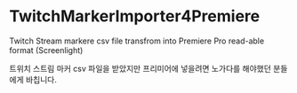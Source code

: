# TwitchMarkerImporter4Premiere
Twitch Stream markere csv file transfrom into Premiere Pro read-able format (Screenlight)

트위치 스트림 마커 csv 파일을 받았지만 프리미어에 넣을려면 노가다를 해야했던 분들에게 바칩니다.
